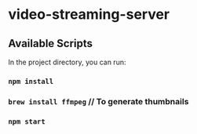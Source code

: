 # video-streaming-server

## Available Scripts

In the project directory, you can run:

### `npm install`
### `brew install ffmpeg` // To generate thumbnails
### `npm start`
